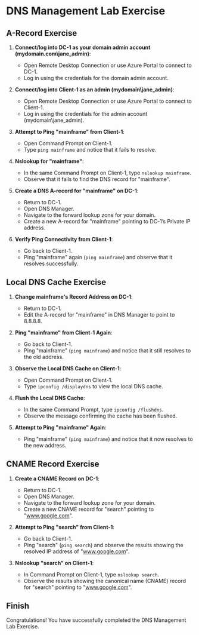# DNS Management Lab Exercise

## A-Record Exercise

1. **Connect/log into DC-1 as your domain admin account (mydomain.com\jane_admin)**:
   - Open Remote Desktop Connection or use Azure Portal to connect to DC-1.
   - Log in using the credentials for the domain admin account.

2. **Connect/log into Client-1 as an admin (mydomain\jane_admin)**:
   - Open Remote Desktop Connection or use Azure Portal to connect to Client-1.
   - Log in using the credentials for the admin account (mydomain\jane_admin).

3. **Attempt to Ping "mainframe" from Client-1**:
   - Open Command Prompt on Client-1.
   - Type `ping mainframe` and notice that it fails to resolve.

4. **Nslookup for "mainframe"**:
   - In the same Command Prompt on Client-1, type `nslookup mainframe`.
   - Observe that it fails to find the DNS record for "mainframe".

5. **Create a DNS A-record for "mainframe" on DC-1**:
   - Return to DC-1.
   - Open DNS Manager.
   - Navigate to the forward lookup zone for your domain.
   - Create a new A-record for "mainframe" pointing to DC-1’s Private IP address.

6. **Verify Ping Connectivity from Client-1**:
   - Go back to Client-1.
   - Ping "mainframe" again (`ping mainframe`) and observe that it resolves successfully.

## Local DNS Cache Exercise

1. **Change mainframe's Record Address on DC-1**:
   - Return to DC-1.
   - Edit the A-record for "mainframe" in DNS Manager to point to 8.8.8.8.

2. **Ping "mainframe" from Client-1 Again**:
   - Go back to Client-1.
   - Ping "mainframe" (`ping mainframe`) and notice that it still resolves to the old address.

3. **Observe the Local DNS Cache on Client-1**:
   - Open Command Prompt on Client-1.
   - Type `ipconfig /displaydns` to view the local DNS cache.

4. **Flush the Local DNS Cache**:
   - In the same Command Prompt, type `ipconfig /flushdns`.
   - Observe the message confirming the cache has been flushed.

5. **Attempt to Ping "mainframe" Again**:
   - Ping "mainframe" (`ping mainframe`) and notice that it now resolves to the new address.

## CNAME Record Exercise

1. **Create a CNAME Record on DC-1**:
   - Return to DC-1.
   - Open DNS Manager.
   - Navigate to the forward lookup zone for your domain.
   - Create a new CNAME record for "search" pointing to "www.google.com".

2. **Attempt to Ping "search" from Client-1**:
   - Go back to Client-1.
   - Ping "search" (`ping search`) and observe the results showing the resolved IP address of "www.google.com".

3. **Nslookup "search" on Client-1**:
   - In Command Prompt on Client-1, type `nslookup search`.
   - Observe the results showing the canonical name (CNAME) record for "search" pointing to "www.google.com".

## Finish

Congratulations! You have successfully completed the DNS Management Lab Exercise.
